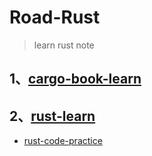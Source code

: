 <!--
 * @Date: 2020-09-27 10:44:21
 * @LastEditTime: 2020-09-27 14:52:20
-->

# Road-Rust

> learn rust note

## 1、[cargo-book-learn](./cargo-book-learn/cargo-category.md)

## 2、[rust-learn](./rust-coding/rust-category.md)

- [rust-code-practice](./rust-pro/rust-pro-category.md)
